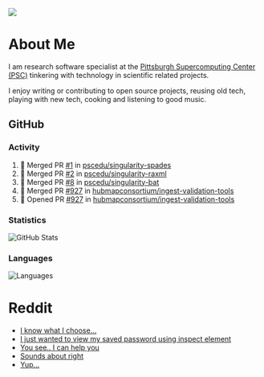 ![](https://komarev.com/ghpvc/?username=icaoberg)

# About Me
I am research software specialist at the [Pittsburgh Supercomputing Center (PSC)](https://www.psc.edu/) tinkering with technology in scientific related projects.

I enjoy writing or contributing to open source projects, reusing old tech, playing with new tech, cooking and listening to good music.

## GitHub
### Activity
<!--START_SECTION:activity-->
1. 🎉 Merged PR [#1](https://github.com/pscedu/singularity-spades/pull/1) in [pscedu/singularity-spades](https://github.com/pscedu/singularity-spades)
2. 🎉 Merged PR [#2](https://github.com/pscedu/singularity-raxml/pull/2) in [pscedu/singularity-raxml](https://github.com/pscedu/singularity-raxml)
3. 🎉 Merged PR [#8](https://github.com/pscedu/singularity-bat/pull/8) in [pscedu/singularity-bat](https://github.com/pscedu/singularity-bat)
4. 🎉 Merged PR [#927](https://github.com/hubmapconsortium/ingest-validation-tools/pull/927) in [hubmapconsortium/ingest-validation-tools](https://github.com/hubmapconsortium/ingest-validation-tools)
5. 💪 Opened PR [#927](https://github.com/hubmapconsortium/ingest-validation-tools/pull/927) in [hubmapconsortium/ingest-validation-tools](https://github.com/hubmapconsortium/ingest-validation-tools)
<!--END_SECTION:activity-->

### Statistics
![GitHub Stats](https://github-readme-stats.vercel.app/api?username=icaoberg)

### Languages
![Languages](https://github-readme-stats.vercel.app/api/top-langs/?username=icaoberg)

# Reddit
<!-- BLOG-POST-LIST:START -->
- [I know what I choose…](https://www.reddit.com/r/u_icaoberg/comments/oyoolb/i_know_what_i_choose/)
- [I just wanted to view my saved password using inspect element](https://www.reddit.com/r/u_icaoberg/comments/oyol4r/i_just_wanted_to_view_my_saved_password_using/)
- [You see.. I can help you](https://www.reddit.com/r/u_icaoberg/comments/omhqz4/you_see_i_can_help_you/)
- [Sounds about right](https://www.reddit.com/r/u_icaoberg/comments/omhpq3/sounds_about_right/)
- [Yup...](https://www.reddit.com/r/u_icaoberg/comments/omhp64/yup/)
<!-- BLOG-POST-LIST:END -->
